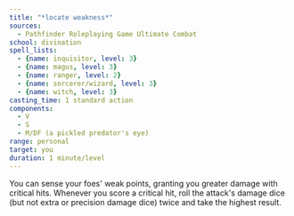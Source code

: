 ```yaml
---
title: "*locate weakness*"
sources:
  - Pathfinder Roleplaying Game Ultimate Combat
school: divination
spell_lists:
  - {name: inquisitor, level: 3}
  - {name: magus, level: 3}
  - {name: ranger, level: 2}
  - {name: sorcerer/wizard, level: 3}
  - {name: witch, level: 3}
casting_time: 1 standard action
components:
  - V
  - S
  - M/DF (a pickled predator's eye)
range: personal
target: you
duration: 1 minute/level
---
```


You can sense your foes' weak points, granting you greater damage with critical hits. Whenever you score a critical hit, roll the attack's damage dice (but not extra or precision damage dice) twice and take the highest result.

